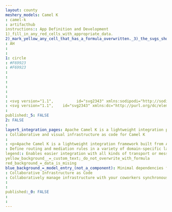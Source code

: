 ```yaml
---
layout: county 
meshery_models: Camel K
: camel-k
: artifacthub
instructions:: App Definition and Development
1)_fill_in_any_red_cells_with_appropriate_data.
2)_mark_yellow_any_cell_that_has_a_formula_overwritten._3)_the_svgs_shouldn't_have_xml_header_they_are_added_programmatically_through_workflows: Application Definition & Image Build
: AH
: 
: 
1: circle
: #F69923
: #F69923
: 
: 
: 
: 
: 
: 
: <svg version="1.1",          id="svg2343" xmlns:sodipodi="http://sodipodi.sourceforge.net/DTD/sodipodi-0.dtd" xmlns:rdf="http://www.w3.org/1999/02/22-rdf-syntax-ns#" xmlns:cc="http://creativecommons.org/ns#" xmlns:svg="http://www.w3.org/2000/svg" xmlns:inkscape="http://www.inkscape.org/namespaces/inkscape" xmlns:dc="http://purl.org/dc/elements/1.1/" inkscape:version="0.92.3 (2405546, 2018-03-11)" sodipodi:docname="camel-1.svg",          xmlns="http://www.w3.org/2000/svg" xmlns:xlink="http://www.w3.org/1999/xlink" x="0px" y="0px" viewBox="0 0 116.3 116.2",          style="enable-background:new 0 0 116.3 116.2;" xml:space="preserve">, <style type="text/css">,         ,                 .st0{fill:url(#path4805_00000150822218863323834750000017686525497165893524_);stroke:url(#path4805_00000106850555833772621040000001859913812595445634_);stroke-width:4.432;stroke-linejoin:round;stroke-miterlimit:3.5456;},         .st1{opacity:0.75;fill:url(#path4807_00000171679376225293821120000010356900763673379729_);enable-background:new    ;},         .st2{opacity:0.75;fill:#28170B;enable-background:new    ;},         .st3{fill:#FFFFFF;}, </style>, <sodipodi:namedview  bordercolor="#666666" borderopacity="1.0" fit-margin-bottom="0" fit-margin-left="0" fit-margin-right="0" fit-margin-top="0" id="base" inkscape:current-layer="g4767" inkscape:cx="342.57641" inkscape:cy="5.0030723" inkscape:document-units="mm" inkscape:pageopacity="0.0" inkscape:pageshadow="2" inkscape:window-height="2049" inkscape:window-maximized="1" inkscape:window-width="3726" inkscape:window-x="114" inkscape:window-y="55" inkscape:zoom="1.4" pagecolor="#ffffff" showgrid="false">,         </sodipodi:namedview>, <g id="layer1" transform="translate(210.45846,-18.464318)" inkscape:groupmode="layer" inkscape:label="Layer 1">,         <g id="g4839" transform="matrix(0.31520401,0,0,0.31520401,-253.46401,-173.70098)">,                 <g id="g4801" transform="translate(-386.87395,-169.40258)">,                         <g id="g4803" transform="translate(216.2639,-21.04569)">,                                 ,                                         <linearGradient id="path4805_00000015326520333869613970000015063320671423049145_" gradientUnits="userSpaceOnUse" x1="-16974.75" y1="13320.9619" x2="-16831.2305" y2="13459.832" gradientTransform="matrix(0.3746 -0.8033 -0.8033 -0.3746 17285.1816 -8433.9482)">,                                         <stop  offset="0" style="stop-color:#F69923"/>,                                         <stop  offset="0.11" style="stop-color:#F79A23"/>,                                         <stop  offset="0.945" style="stop-color:#E97826"/>,                                 </linearGradient>,                                 ,                                         <linearGradient id="path4805_00000044860135412339828290000001496951958560618124_" gradientUnits="userSpaceOnUse" x1="-16974.75" y1="13320.9619" x2="-16831.2305" y2="13459.832" gradientTransform="matrix(0.3746 -0.8033 -0.8033 -0.3746 17285.1816 -8433.9482)">,                                         <stop  offset="0" style="stop-color:#F69923"/>,                                         <stop  offset="8.047844e-02" style="stop-color:#F79A23"/>,                                         <stop  offset="0.4187" style="stop-color:#E97826"/>,                                 </linearGradient>,                                 ,                                         <circle id="path4805" style="fill:url(#path4805_00000015326520333869613970000015063320671423049145_);stroke:url(#path4805_00000044860135412339828290000001496951958560618124_);stroke-width:4.432;stroke-linejoin:round;stroke-miterlimit:3.5456;" cx="491.9" cy="984.4" r="177.2"/>,                         </g>,                         ,                                 <linearGradient id="path4807_00000075883525092933953110000016661509092498992033_" gradientUnits="userSpaceOnUse" x1="-18973.9531" y1="10195.2793" x2="-19041.0312" y2="10100.7617" gradientTransform="matrix(0.3776 -0.8098 -0.8098 -0.3776 17057.0078 -8959.9531)">,                                 <stop  offset="0" style="stop-color:#F6E423"/>,                                 <stop  offset="0.4119" style="stop-color:#F79A23"/>,                                 <stop  offset="0.7327" style="stop-color:#E97826"/>,                         </linearGradient>,                         ,                                 <path id="path4807" inkscape:connector-curvature="0" style="opacity:0.75;fill:url(#path4807_00000075883525092933953110000016661509092498992033_);enable-background:new    ;" d=",                                 M665,887.8c-2.5,0-5.1,0-7.6,0.1c-3,0.1-6.9,1-11.5,2.6c77.4,58.8,105.2,164.8,57.4,257c1.6,0,3.2,0.2,4.9,0.2,                                 c87.4,0,160.5-60.9,179.4-142.6C832.1,939.9,756.8,887.9,665,887.8L665,887.8z"/>,                         <path id="path4809" inkscape:connector-curvature="0" class="st2" d="M645.9,890.4c-25.7,8.7-74.7,39.1-121.9,79.8,                                 c3.6,96.9,82.1,174.6,179.3,177.2C751.2,1055.2,723.3,949.2,645.9,890.4z"/>,                         <g id="g4811">,                                 <path id="path4813" inkscape:connector-curvature="0" class="st3" d="M713.2,856.3c-1.3-0.1-2.6,0.1-3.9,0.7,                                         c-15.9,7.9,0,39.7,0,39.7c-47.6,39.7-37.5,107.5-93.1,107.5c-30.3,0-60.4-34.8-92.2-56.2c-0.4,5-0.7,10.1-0.7,15.2,                                         c0,69.5,38.3,130,94.9,161.8c15.8-2,31.6-6,43.5-13.9c62.3-41.6,77.8-120.6,103.3-158.8c15.9-23.8,90.2-21.8,95.2-31.8,                                         c7.9-15.9-15.9-39.7-23.8-39.7h-63.5c-4.4,0-11.4-7.9-15.9-7.9h-23.8C733.2,873,722.6,856.9,713.2,856.3z"/>,                         </g>,                 </g>,         </g>, </g>, </svg>
: <svg version="1.1", 	 id="svg2343" xmlns:dc="http://purl.org/dc/elements/1.1/" xmlns:svg="http://www.w3.org/2000/svg" xmlns:cc="http://creativecommons.org/ns#" xmlns:rdf="http://www.w3.org/1999/02/22-rdf-syntax-ns#" xmlns:sodipodi="http://sodipodi.sourceforge.net/DTD/sodipodi-0.dtd" xmlns:inkscape="http://www.inkscape.org/namespaces/inkscape" inkscape:version="0.92.3 (2405546, 2018-03-11)" sodipodi:docname="camel-1.svg", 	 xmlns="http://www.w3.org/2000/svg" xmlns:xlink="http://www.w3.org/1999/xlink" x="0px" y="0px" viewBox="0 0 116.3 116.2", 	 style="enable-background:new 0 0 116.3 116.2;" xml:space="preserve">, <style type="text/css">, 	.st0{opacity:0.8;fill:#FFFFFF;enable-background:new    ;}, 	.st1{fill:#FFFFFF;}, 	.st2{opacity:0.9;fill:#FFFFFF;enable-background:new    ;}, 	.st3{opacity:0.7;fill:#FFFFFF;enable-background:new    ;}, </style>, <g>, 	<path class="st0" d="M88.4,107.8c0,0-0.1,0.1-0.1,0.1C88.3,107.8,88.4,107.8,88.4,107.8z"/>, 	<path class="st0" d="M38.6,35.1C38.7,35.1,38.7,35.1,38.6,35.1c1.5-0.5,2.7-0.8,3.6-0.8c0.8,0,1.6,0,2.4,0c4.5,0,9,0.4,13.3,1.2, 		c-1.2-2.9-3-9,0.7-10.9c0.4-0.2,0.8-0.3,1.2-0.2c3,0.2,6.3,5.3,6.3,5.2h7.5c1.4,0,3.6,2.5,5,2.5h20c2.5,0,10,7.5,7.5,12.5, 		c-0.9,1.8-8.9,2.4-16.6,3.9c9.4,6.3,17.9,14.1,25.2,22.7c-2.4,10.3-7.5,19.5-14.5,26.9c9.9-10.4,16.1-24.5,16.1-40.1, 		C116.4,26,90.3,0,58.3,0C27.8,0,2.8,23.5,0.4,53.4c1.4,1,2.9,2,4.3,3.1C18.1,45.6,31.3,37.6,38.6,35.1z"/>, 	<path class="st0" d="M83.5,110.4c-0.1,0-0.1,0.1-0.2,0.1C83.4,110.5,83.5,110.4,83.5,110.4z"/>, 	<path class="st0" d="M86.1,109.1c-0.1,0-0.2,0.1-0.2,0.1C85.9,109.2,86,109.2,86.1,109.1z"/>, 	<path class="st0" d="M99.8,98.7c-0.4,0.4-0.8,0.8-1.1,1.1C99,99.5,99.4,99.1,99.8,98.7z"/>, 	<path class="st0" d="M97.9,100.6c-0.3,0.3-0.7,0.6-1,0.9C97.2,101.2,97.5,100.9,97.9,100.6z"/>, 	<path class="st0" d="M95.8,102.4c-0.3,0.2-0.6,0.5-0.9,0.7C95.2,102.9,95.5,102.7,95.8,102.4z"/>, 	<path class="st0" d="M61.3,105c-1.2,3.7-2.7,7.4-4.6,11.1c-9.5-0.3-18.5-2.8-26.4-7.1c0,0-0.1,0-0.1,0c8,4.4,17.2,7,27,7.2, 		c-0.2,0-0.4,0-0.6,0C58.6,112.5,60.1,108.8,61.3,105z"/>, 	<path class="st0" d="M93.5,104.3c-0.2,0.1-0.4,0.3-0.5,0.4C93.1,104.6,93.3,104.4,93.5,104.3z"/>, 	<path class="st1" d="M1.1,68.2c-0.1-0.7-0.2-1.3-0.3-2C0.8,66.9,1,67.5,1.1,68.2z"/>, 	<path class="st0" d="M1.1,68.2c-0.1-0.7-0.2-1.3-0.3-2C0.8,66.9,1,67.5,1.1,68.2z"/>, 	<path class="st1" d="M0.6,65.3c-0.1-0.6-0.1-1.2-0.2-1.9C0.5,64.1,0.6,64.7,0.6,65.3z"/>, 	<path class="st0" d="M0.6,65.3c-0.1-0.6-0.1-1.2-0.2-1.9C0.5,64.1,0.6,64.7,0.6,65.3z"/>, 	<path class="st1" d="M0.3,62.3c0-0.6-0.1-1.1-0.1-1.7C0.3,61.2,0.3,61.7,0.3,62.3z"/>, 	<path class="st0" d="M0.3,62.3c0-0.6-0.1-1.1-0.1-1.7C0.3,61.2,0.3,61.7,0.3,62.3z"/>, 	<path class="st1" d="M2.4,73.9c-0.2-0.8-0.4-1.5-0.6-2.3C2,72.4,2.2,73.1,2.4,73.9z"/>, 	<path class="st0" d="M2.4,73.9c-0.2-0.8-0.4-1.5-0.6-2.3C2,72.4,2.2,73.1,2.4,73.9z"/>, 	<path class="st1" d="M3.2,76.6c-0.3-0.8-0.5-1.6-0.8-2.4C2.7,75,2.9,75.8,3.2,76.6z"/>, 	<path class="st0" d="M3.2,76.6c-0.3-0.8-0.5-1.6-0.8-2.4C2.7,75,2.9,75.8,3.2,76.6z"/>, 	<path class="st1" d="M1.7,71.1c-0.2-0.7-0.3-1.4-0.4-2.1C1.3,69.7,1.5,70.4,1.7,71.1z"/>, 	<path class="st0" d="M1.7,71.1c-0.2-0.7-0.3-1.4-0.4-2.1C1.3,69.7,1.5,70.4,1.7,71.1z"/>, 	<path class="st1" d="M0.2,60.2c1.5-1.3,3-2.5,4.5-3.7c-1.4-1.1-2.9-2.2-4.3-3.1c-0.1,1.6-0.2,3.1-0.2,4.7, 		C0.2,58.8,0.2,59.5,0.2,60.2z"/>, 	<path class="st0" d="M0.2,60.2c1.5-1.3,3-2.5,4.5-3.7c-1.4-1.1-2.9-2.2-4.3-3.1c-0.1,1.6-0.2,3.1-0.2,4.7, 		C0.2,58.8,0.2,59.5,0.2,60.2z"/>, 	<path class="st2" d="M92.9,104.7c-1.5,1.1-3,2.1-4.5,3C90,106.8,91.5,105.8,92.9,104.7z"/>, 	<path class="st2" d="M88.3,107.8c-0.7,0.4-1.5,0.9-2.2,1.3C86.8,108.7,87.5,108.3,88.3,107.8z"/>, 	<path class="st2" d="M85.8,109.2c-0.7,0.4-1.5,0.8-2.3,1.2C84.3,110,85.1,109.7,85.8,109.2z"/>, 	<path class="st2" d="M98.7,99.8c-0.3,0.3-0.5,0.5-0.8,0.7C98.1,100.3,98.4,100.1,98.7,99.8z"/>, 	<path class="st2" d="M100.3,98.2c-0.2,0.2-0.3,0.4-0.5,0.5C100,98.5,100.1,98.3,100.3,98.2z"/>, 	<path class="st2" d="M94.9,103.1c-0.5,0.4-1,0.8-1.5,1.2C94,103.9,94.5,103.5,94.9,103.1z"/>, 	<path class="st2" d="M96.9,101.5c-0.3,0.3-0.7,0.6-1,0.9C96.2,102.1,96.5,101.8,96.9,101.5z"/>, 	<path class="st2" d="M57.3,116.2c0.3,0,0.6,0,1,0c9,0,17.5-2.1,25.1-5.7c-7.6,3.6-16.1,5.7-25.1,5.7, 		C57.9,116.2,57.6,116.2,57.3,116.2z"/>, 	<path class="st0" d="M114.8,71.2c-7.3-8.6-15.8-16.5-25.2-22.7c-5.7,1.2-11.3,2.9-13.4,6.1c-4.1,6.2-7.4,15.7-12.3,25.4, 		c0.8,8.2,0,16.7-2.6,25.1c-1.2,3.7-2.7,7.5-4.6,11.1c0.2,0,0.4,0,0.6,0c0.3,0,0.6,0,1,0c9,0,17.5-2,25.1-5.7c0.1,0,0.1-0.1,0.2-0.1, 		c0.8-0.4,1.5-0.8,2.3-1.2c0.1,0,0.2-0.1,0.2-0.1c0.8-0.4,1.5-0.8,2.2-1.3c0,0,0.1-0.1,0.1-0.1c1.6-0.9,3.1-2,4.5-3, 		c0.2-0.1,0.4-0.3,0.5-0.4c0.5-0.4,1-0.8,1.5-1.2c0.3-0.2,0.6-0.5,0.9-0.7c0.4-0.3,0.7-0.6,1-0.9c0.3-0.3,0.7-0.6,1-0.9, 		c0.3-0.2,0.5-0.5,0.8-0.7c0.4-0.4,0.8-0.7,1.1-1.1c0.2-0.2,0.3-0.4,0.5-0.5C107.3,90.8,112.4,81.5,114.8,71.2z"/>, 	<path class="st2" d="M114.8,71.2c-7.3-8.6-15.8-16.5-25.2-22.7c-5.7,1.2-11.3,2.9-13.4,6.1c-4.1,6.2-7.4,15.7-12.3,25.4, 		c0.8,8.2,0,16.7-2.6,25.1c-1.2,3.7-2.7,7.5-4.6,11.1c0.2,0,0.4,0,0.6,0c0.3,0,0.6,0,1,0c9,0,17.5-2,25.1-5.7c0.1,0,0.1-0.1,0.2-0.1, 		c0.8-0.4,1.5-0.8,2.3-1.2c0.1,0,0.2-0.1,0.2-0.1c0.8-0.4,1.5-0.8,2.2-1.3c0,0,0.1-0.1,0.1-0.1c1.6-0.9,3.1-2,4.5-3, 		c0.2-0.1,0.4-0.3,0.5-0.4c0.5-0.4,1-0.8,1.5-1.2c0.3-0.2,0.6-0.5,0.9-0.7c0.4-0.3,0.7-0.6,1-0.9c0.3-0.3,0.7-0.6,1-0.9, 		c0.3-0.2,0.5-0.5,0.8-0.7c0.4-0.4,0.8-0.7,1.1-1.1c0.2-0.2,0.3-0.4,0.5-0.5C107.3,90.8,112.4,81.5,114.8,71.2z"/>, 	<path class="st0" d="M50.6,46.9c2-3.5,4.5-6.9,8-9.8c0,0-0.3-0.6-0.7-1.6c-4.3-0.8-8.7-1.2-13.3-1.2c-0.8,0-1.6,0-2.4,0, 		c-0.9,0-2.2,0.3-3.6,0.8C43.2,38.6,47.2,42.5,50.6,46.9z"/>, 	<path class="st2" d="M50.6,46.9c2-3.5,4.5-6.9,8-9.8c0,0-0.3-0.6-0.7-1.6c-4.3-0.8-8.7-1.2-13.3-1.2c-0.8,0-1.6,0-2.4,0, 		c-0.9,0-2.2,0.3-3.6,0.8C43.2,38.6,47.2,42.5,50.6,46.9z"/>, 	<path class="st1" d="M0.8,66.2c0-0.3-0.1-0.6-0.1-0.9C0.7,65.6,0.7,65.9,0.8,66.2z"/>, 	<path class="st3" d="M0.8,66.2c0-0.3-0.1-0.6-0.1-0.9C0.7,65.6,0.7,65.9,0.8,66.2z"/>, 	<path class="st1" d="M0.4,63.4c0-0.4-0.1-0.7-0.1-1.1C0.4,62.7,0.4,63.1,0.4,63.4z"/>, 	<path class="st3" d="M0.4,63.4c0-0.4-0.1-0.7-0.1-1.1C0.4,62.7,0.4,63.1,0.4,63.4z"/>, 	<path class="st1" d="M1.2,68.9c0-0.2-0.1-0.5-0.1-0.7C1.1,68.5,1.2,68.7,1.2,68.9z"/>, 	<path class="st3" d="M1.2,68.9c0-0.2-0.1-0.5-0.1-0.7C1.1,68.5,1.2,68.7,1.2,68.9z"/>, 	<path class="st1" d="M0.2,60.2c0,0.1,0,0.2,0,0.3C0.2,60.5,0.2,60.4,0.2,60.2C0.2,60.2,0.2,60.2,0.2,60.2z"/>, 	<path class="st3" d="M0.2,60.2c0,0.1,0,0.2,0,0.3C0.2,60.5,0.2,60.4,0.2,60.2C0.2,60.2,0.2,60.2,0.2,60.2z"/>, 	<path class="st1" d="M1.8,71.6c0-0.2-0.1-0.3-0.1-0.5C1.7,71.3,1.7,71.4,1.8,71.6z"/>, 	<path class="st3" d="M1.8,71.6c0-0.2-0.1-0.3-0.1-0.5C1.7,71.3,1.7,71.4,1.8,71.6z"/>, 	<path class="st1" d="M2.5,74.2c0-0.1-0.1-0.2-0.1-0.3C2.4,74,2.4,74.1,2.5,74.2z"/>, 	<path class="st3" d="M2.5,74.2c0-0.1-0.1-0.2-0.1-0.3C2.4,74,2.4,74.1,2.5,74.2z"/>, 	<path class="st1" d="M3.2,76.7C3.2,76.7,3.2,76.7,3.2,76.7C3.2,76.7,3.2,76.7,3.2,76.7z"/>, 	<path class="st3" d="M3.2,76.7C3.2,76.7,3.2,76.7,3.2,76.7C3.2,76.7,3.2,76.7,3.2,76.7z"/>, 	<path class="st0" d="M63.9,80c-4.6,9.1-10.7,18.3-20.2,24.7c-3.6,2.4-8.4,3.7-13.3,4.3c7.9,4.3,16.8,6.9,26.4,7.1, 		c1.9-3.6,3.4-7.3,4.6-11.1C63.9,96.7,64.7,88.2,63.9,80z"/>, 	<path class="st3" d="M63.9,80c-4.6,9.1-10.7,18.3-20.2,24.7c-3.6,2.4-8.4,3.7-13.3,4.3c7.9,4.3,16.8,6.9,26.4,7.1, 		c1.9-3.6,3.4-7.3,4.6-11.1C63.9,96.7,64.7,88.2,63.9,80z"/>, 	<path class="st0" d="M50.6,46.9c-3.4-4.4-7.4-8.3-12-11.8c0,0,0,0,0,0c0,0,0,0,0,0c-7.3,2.5-20.5,10.5-34,21.4, 		C13.1,63,21.2,71,29.3,71C42.7,71,44,58.4,50.6,46.9z"/>, 	<path class="st3" d="M50.6,46.9c-3.4-4.4-7.4-8.3-12-11.8c0,0,0,0,0,0c0,0,0,0,0,0c-7.3,2.5-20.5,10.5-34,21.4, 		C13.1,63,21.2,71,29.3,71C42.7,71,44,58.4,50.6,46.9z"/>, 	<path class="st0" d="M50.6,46.9C50.6,46.9,50.6,46.9,50.6,46.9c-3.4-4.4-7.4-8.3-11.9-11.8c0,0,0,0,0,0, 		C43.2,38.6,47.2,42.6,50.6,46.9z"/>, 	<path class="st2" d="M50.6,46.9C50.6,46.9,50.6,46.9,50.6,46.9c-3.4-4.4-7.4-8.3-11.9-11.8c0,0,0,0,0,0, 		C43.2,38.6,47.2,42.6,50.6,46.9z"/>, 	<path class="st3" d="M50.6,46.9C50.6,46.9,50.6,46.9,50.6,46.9c-3.4-4.4-7.4-8.3-11.9-11.8c0,0,0,0,0,0, 		C43.2,38.6,47.2,42.6,50.6,46.9z"/>, 	<path class="st0" d="M61.3,105c2.6-8.3,3.4-16.8,2.6-25.1c0,0,0,0,0,0C64.7,88.2,63.9,96.7,61.3,105z"/>, 	<path class="st2" d="M61.3,105c2.6-8.3,3.4-16.8,2.6-25.1c0,0,0,0,0,0C64.7,88.2,63.9,96.7,61.3,105z"/>, 	<path class="st3" d="M61.3,105c2.6-8.3,3.4-16.8,2.6-25.1c0,0,0,0,0,0C64.7,88.2,63.9,96.7,61.3,105z"/>, 	<path class="st1" d="M50.6,46.9c7.5,9.6,12.1,21,13.3,33.1c0,0,0,0,0,0C62.7,67.9,58.1,56.5,50.6,46.9, 		C50.6,46.9,50.6,46.9,50.6,46.9z"/>, 	<path class="st0" d="M50.6,46.9c7.5,9.6,12.1,21,13.3,33.1c0,0,0,0,0,0C62.7,67.9,58.1,56.5,50.6,46.9, 		C50.6,46.9,50.6,46.9,50.6,46.9z"/>, 	<path class="st2" d="M50.6,46.9c7.5,9.6,12.1,21,13.3,33.1c0,0,0,0,0,0C62.7,67.9,58.1,56.5,50.6,46.9, 		C50.6,46.9,50.6,46.9,50.6,46.9z"/>, 	<path class="st3" d="M50.6,46.9c7.5,9.6,12.1,21,13.3,33.1c0,0,0,0,0,0C62.7,67.9,58.1,56.5,50.6,46.9, 		C50.6,46.9,50.6,46.9,50.6,46.9z"/>, </g>, </svg>
: 
published:_5: FALSE
2: FALSE
: 
layer5_integration_pages: Apache Camel K is a lightweight integration platform, born on Kubernetes, with serverless superpowers.
: Collaborative and visual infrastructure as code for Camel K
: 
: <p>Apache Camel K is a lightweight integration framework built from Apache Camel that runs natively on Kubernetes and is specifically designed for serverless and microservice architectures., Users of Camel K can instantly run integration code written in Camel DSL on their preferred cloud (Kubernetes or OpenShift).</p>, <p>,     Collaboratively and visually diagram your cloud native infrastructure with GitOps-style pipeline integration. Design, test, and manage configuration your Kubernetes-based, containerized applications as a visual topology., </p>, <p>,     Looking for best practice cloud native design and deployment best practices? Choose from thousands of pre-built components in MeshMap. Choose from hundreds of ready-made design patterns by importing templates from Meshery Catalog or use our low code designer, MeshMap, to create and deploy your own cloud native infrastructure designs., </p>
: Define routing and mediation rules in a variety of domain-specific languages.
legend:: Enables easier integration with all kinds of transport or messaging models.
yellow_background__=_custom_text;_do_not_overwrite_with_formula
red_background_=_data_is_mising
blue_background_=_model_entry_(not_a_component): Minimal dependencies for easy embedding in any Java application.
: Collaborative Infrastructure as Code
: Collaboratively manage infrastructure with your coworkers synchronously sharing the same designs.
: 
: 
published:_0: FALSE
: 
: 
---
```

